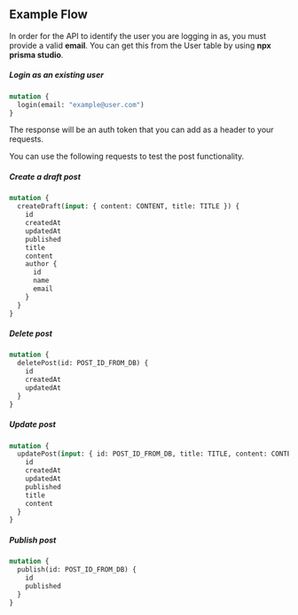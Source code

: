 ## Example Flow

In order for the API to identify the user you are logging in as, you must provide a valid **email**. You can get this from the User table by using **npx prisma studio**.

##### Login as an existing user

```graphql
mutation {
  login(email: "example@user.com")
}
```

The response will be an auth token that you can add as a header to your requests.

You can use the following requests to test the post functionality.

##### Create a draft post

```graphql
mutation {
  createDraft(input: { content: CONTENT, title: TITLE }) {
    id
    createdAt
    updatedAt
    published
    title
    content
    author {
      id
      name
      email
    }
  }
}
```

##### Delete post

```graphql
mutation {
  deletePost(id: POST_ID_FROM_DB) {
    id
    createdAt
    updatedAt
  }
}
```

##### Update post

```graphql
mutation {
  updatePost(input: { id: POST_ID_FROM_DB, title: TITLE, content: CONTENT }) {
    id
    createdAt
    updatedAt
    published
    title
    content
  }
}
```

##### Publish post

```graphql
mutation {
  publish(id: POST_ID_FROM_DB) {
    id
    published
  }
}
```
